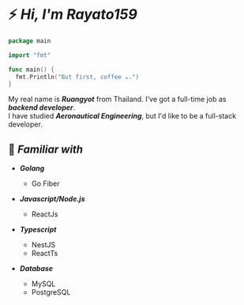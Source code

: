 <h1>⚡️ <i>Hi, I'm Rayato159</i></h1> 

```Go
package main

import "fmt"

func main() {
  fmt.Println("But first, coffee ☕.")
}
```

<p>
  My real name is <strong><i>Ruangyot</i></strong> from Thailand. I've got a full-time job as <strong><i>backend developer</i></strong>.<br>
  I have studied <strong><i>Aeronautical Engineering</i></strong>, but I'd like to be a full-stack developer.
</p>

<h2>📑 <i>Familiar with</i></h2>
<ul>
  <li><strong><i>Golang</i></strong></li>
  <ul>
    <li>Go Fiber</li>
  </ul>
  <p></p>
  <li><strong><i>Javascript/Node.js</i></strong></li>
  <ul>
    <li>ReactJs</li>
  </ul>
  <p></p>
  <li><strong><i>Typescript</i></strong></li>
  <ul>
    <li>NestJS</li>
    <li>ReactTs</li>
  </ul>
  <p></p>
  <li><strong><i>Database</i></strong></li>
  <ul>
    <li>MySQL</li>
    <li>PostgreSQL</li>
  </ul>
</ul>
